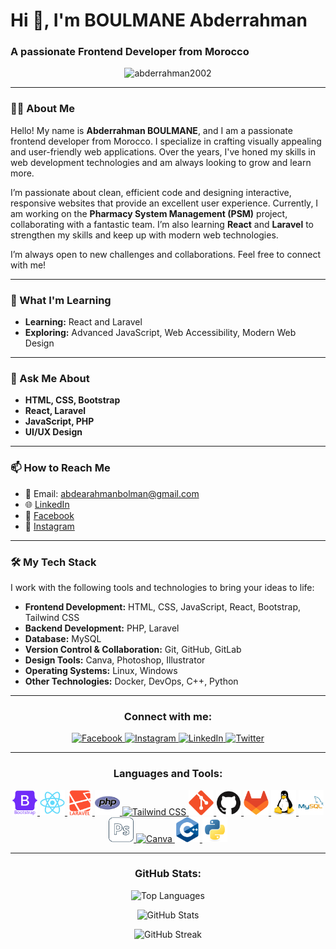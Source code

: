 # Hi 👋, I'm BOULMANE Abderrahman

### A passionate Frontend Developer from Morocco

<p align="center">
  <img src="https://komarev.com/ghpvc/?username=abderrahman2002&label=Profile%20views&color=0e75b6&style=flat" alt="abderrahman2002" />
</p>

---

### 🧑‍💻 About Me

Hello! My name is **Abderrahman BOULMANE**, and I am a passionate frontend developer from Morocco. I specialize in crafting visually appealing and user-friendly web applications. Over the years, I've honed my skills in web development technologies and am always looking to grow and learn more.

I’m passionate about clean, efficient code and designing interactive, responsive websites that provide an excellent user experience. Currently, I am working on the **Pharmacy System Management (PSM)** project, collaborating with a fantastic team. I’m also learning **React** and **Laravel** to strengthen my skills and keep up with modern web technologies.

I’m always open to new challenges and collaborations. Feel free to connect with me!

---

### 🌱 What I'm Learning

- **Learning:** React and Laravel
- **Exploring:** Advanced JavaScript, Web Accessibility, Modern Web Design

---

### 💬 Ask Me About

- **HTML, CSS, Bootstrap**
- **React, Laravel**
- **JavaScript, PHP**
- **UI/UX Design**

---

### 📫 How to Reach Me

- 📧 Email: [abdearahmanbolman@gmail.com](mailto:abdearahmanbolman@gmail.com)
- 🌐 [LinkedIn](https://www.linkedin.com/in/your-linkedin-profile)
- 📱 [Facebook](https://www.facebook.com/your-facebook-link)
- 📸 [Instagram](https://www.instagram.com/your-instagram-link)

---

### 🛠️ My Tech Stack

I work with the following tools and technologies to bring your ideas to life:

- **Frontend Development:** HTML, CSS, JavaScript, React, Bootstrap, Tailwind CSS
- **Backend Development:** PHP, Laravel
- **Database:** MySQL
- **Version Control & Collaboration:** Git, GitHub, GitLab
- **Design Tools:** Canva, Photoshop, Illustrator
- **Operating Systems:** Linux, Windows
- **Other Technologies:** Docker, DevOps, C++, Python

---

<h3 align="center">Connect with me:</h3>
<p align="center">
  <a href="https://www.facebook.com/abdearahman.bolman.1/" target="_blank">
    <img src="https://img.shields.io/badge/Facebook-1877F2?style=for-the-badge&logo=facebook&logoColor=white" alt="Facebook" />
  </a>
  <a href="https://www.instagram.com/abderrahman_boulmane/?hl=ar" target="_blank">
    <img src="https://img.shields.io/badge/Instagram-E4405F?style=for-the-badge&logo=instagram&logoColor=white" alt="Instagram" />
  </a>
   <a href="https://www.linkedin.com/in/abderrahman-bolmane-427b91245/" target="_blank">
    <img src="https://img.shields.io/badge/LinkedIn-0A66C2?style=for-the-badge&logo=linkedin&logoColor=whit" alt="LinkedIn" />
  </a>
  <a href="https://twitter.com/your-twitter" target="_blank">
    <img src="https://img.shields.io/badge/Twitter-1DA1F2?style=for-the-badge&logo=twitter&logoColor=white" alt="Twitter" />
  </a>
</p>

---

<h3 align="center">Languages and Tools:</h3>
<p align="center">
  <a href="https://getbootstrap.com" target="_blank">
    <img src="https://raw.githubusercontent.com/devicons/devicon/master/icons/bootstrap/bootstrap-plain-wordmark.svg" alt="Bootstrap" width="40" height="40" />
  </a>
  <a href="https://react.dev/" target="_blank">
    <img src="https://raw.githubusercontent.com/devicons/devicon/master/icons/react/react-original.svg" alt="React" width="40" height="40" />
  </a>
  <a href="https://laravel.com" target="_blank">
    <img src="https://raw.githubusercontent.com/devicons/devicon/master/icons/laravel/laravel-plain-wordmark.svg" alt="Laravel" width="40" height="40" />
  </a>
  <a href="https://www.php.net" target="_blank">
    <img src="https://raw.githubusercontent.com/devicons/devicon/master/icons/php/php-original.svg" alt="PHP" width="40" height="40" />
  </a>
  <a href="https://tailwindcss.com/" target="_blank">
    <img src="https://www.vectorlogo.zone/logos/tailwindcss/tailwindcss-icon.svg" alt="Tailwind CSS" width="40" height="40" />
  </a>
  <a href="https://git-scm.com/" target="_blank">
    <img src="https://raw.githubusercontent.com/devicons/devicon/master/icons/git/git-original.svg" alt="Git" width="40" height="40" />
  </a>
  <a href="https://github.com" target="_blank">
    <img src="https://raw.githubusercontent.com/devicons/devicon/master/icons/github/github-original.svg" alt="GitHub" width="40" height="40" />
  </a>
  <a href="https://gitlab.com" target="_blank">
    <img src="https://raw.githubusercontent.com/devicons/devicon/master/icons/gitlab/gitlab-original.svg" alt="GitLab" width="40" height="40" />
  </a>
  <a href="https://www.linux.org/" target="_blank">
    <img src="https://raw.githubusercontent.com/devicons/devicon/master/icons/linux/linux-original.svg" alt="Linux" width="40" height="40" />
  </a>
  <a href="https://www.mysql.com/" target="_blank">
    <img src="https://raw.githubusercontent.com/devicons/devicon/master/icons/mysql/mysql-original-wordmark.svg" alt="MySQL" width="40" height="40" />
  </a>
  <a href="https://www.adobe.com/products/photoshop.html" target="_blank">
    <img src="https://raw.githubusercontent.com/devicons/devicon/master/icons/photoshop/photoshop-line.svg" alt="Photoshop" width="40" height="40" />
  </a>
  <a href="https://www.canva.com/" target="_blank">
    <img src="https://upload.wikimedia.org/wikipedia/commons/3/33/Canva_Logo.png" alt="Canva" width="40" height="40" />
  </a>
  <a href="https://en.cppreference.com/" target="_blank">
    <img src="https://raw.githubusercontent.com/devicons/devicon/master/icons/cplusplus/cplusplus-original.svg" alt="C++" width="40" height="40" />
  </a>
  <a href="https://www.python.org" target="_blank">
    <img src="https://raw.githubusercontent.com/devicons/devicon/master/icons/python/python-original.svg" alt="Python" width="40" height="40" />
  </a>
</p>

---

<h3 align="center">GitHub Stats:</h3>
<p align="center">
  <img src="https://github-readme-stats.vercel.app/api/top-langs?username=abderrahman2002&show_icons=true&locale=en&layout=compact" alt="Top Languages" />
</p>
<p align="center">
  <img src="https://github-readme-stats.vercel.app/api?username=abderrahman2002&show_icons=true&locale=en" alt="GitHub Stats" />
</p>
<p align="center">
  <img src="https://github-readme-streak-stats.herokuapp.com/?user=abderrahman2002&" alt="GitHub Streak" />
</p>
